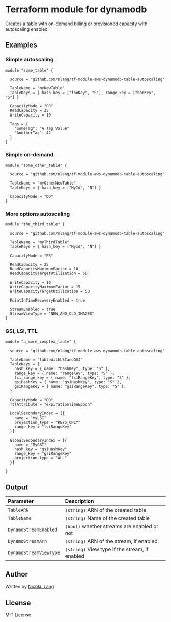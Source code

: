 # Terraform module for dynamodb

Creates a table with on-demand billing or provisioned capacity with autoscaling enabled

## Examples

### Simple autoscaling

```hcl
module "some_table" {

  source = "github.com/nlang/tf-module-aws-dynamodb-table-autoscaling"

  TableName = "myNewTable"
  TableKeys = { hash_key = ["fooKey", "S"], range_key = ["barKey", "S"] }

  CapacityMode = "PR"
  ReadCapacity = 25
  WriteCapacity = 10

  Tags = {
    "SomeTag": "A Tag Value"
    "AnotherTag": 42
  }
}

```

### Simple on-demand
```hcl
module "some_other_table" {

  source = "github.com/nlang/tf-module-aws-dynamodb-table-autoscaling"

  TableName = "myOtherNewTable"
  TableKeys = { hash_key = ["MyId", "N"] }

  CapacityMode = "OD"
}

```

### More options autoscaling
```hcl
module "the_third_table" {

  source = "github.com/nlang/tf-module-aws-dynamodb-table-autoscaling"

  TableName = "myThirdTable"
  TableKeys = { hash_key = ["MyId", "N"] }

  CapacityMode = "PR"
  
  ReadCapacity = 25
  ReadCapacityMaximumFactor = 10
  ReadCapacityTargetUtilization = 60
  
  WriteCapacity = 10
  WriteCapacityMaximumFactor = 15
  WriteCapacityTargetUtilization = 50
  
  PointInTimeRecoveryEnabled = true
  
  StreamEnabled = true
  StreamViewType = "NEW_AND_OLD_IMAGES"
}

```

### GSI, LSI, TTL
```hcl
module "a_more_complex_table" {

  source = "github.com/nlang/tf-module-aws-dynamodb-table-autoscaling"

  TableName = "tableWithLSIandGSI"
  TableKeys = {
    hash_key = { name: "hashKey", type: "S" },
    range_key = { name: "rangeKey", type: "S" },
    lsi_range_key = { name: "lsiRangeKey", type: "S" },
    gsiHashKey = { name: "gsiHashKey", type: "S" },
    gsiRangeKey = { name: "gsiRangeKey", type: "S" },
  }

  CapacityMode = "OD"
  TtlAttribute = "expirationTimeEpoch"
  
  LocalSecondaryIndex = [{
    name = "myLSI"
    projection_type = "KEYS_ONLY"
    range_key = "lsiRangeKey"
  }]

  GlobalSecondaryIndex = [{
    name = "MyGSI"
    hash_key = "gsiHashKey"
    range_key = "gsiRangeKey"
    projection_type = "ALL"
  }]

}
```

## Output
| **Parameter**           | **Description**                                |
| :---------------------- | :--------------------------------------------- |
| `TableARN`              | `(string)` ARN of the created table            |
| `TableName`             | `(string)` Name of the created table           |
| `DynamoStreamEnabled`   | `(bool)` whether streams are enabled or not    |
| `DynamoStreamArn`       | `(string)` ARN of the stream, if enabled       |
| `DynamoStreamViewType`  | `(string)` View type if the stream, if enabled |

## Author

Written by [Nicolai Lang](https://github.com/nlang)

## License

MIT License
